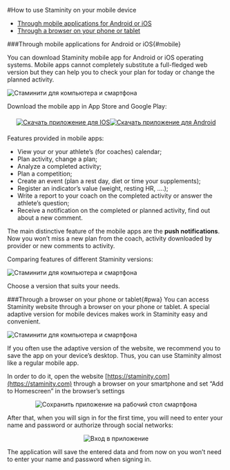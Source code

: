 #How to use Staminity on your mobile device
* [Through mobile applications for Android or iOS](#mobile)
* [Through a browser on your phone or tablet](#pwa)

###Through mobile applications for Android or iOS{#mobile}

You can download Staminity mobile app for Android or iOS operating systems. Mobile apps cannot completely substitute a full-fledged web version but they can help you to check your plan for today or change the planned activity. 

![Стаминити для компьютера и смартфона](https://content.staminity.com/assets/images/mobile/mobile-options-2.png)

Download the mobile app in App Store and Google Play:

<div class="td-guide__downloads">
<a target="_blank" href="https://itunes.apple.com/app/true/id1257031952">
<img src="https://d3ptyyxy2at9ui.cloudfront.net/2e92241a82d85ff0065c23fac1a645df.svg" alt="Скачать приложение для IOS"></a>

<a target="_blank" href="https://play.google.com/store/apps/details?id=com.staminity.phoneapp">
<img src="https://d3ptyyxy2at9ui.cloudfront.net/3371f0722d31099070bef0f710811816.svg" alt="Скачать приложение для Android"></a>
</div>

  <style>
   .td-guide__downloads {
    display: -webkit-box;
    display: -ms-flexbox;
    display: flex;
    -webkit-box-pack: center;
    -ms-flex-pack: center;
    justify-content: center;
    margin-bottom: 20px;
    margin-top: 20px;
    margin-left: 20px;
    margin-right: 20px;
    text-align: center;
}     
  </style>

Features provided in mobile apps:

* View your or your athlete’s (for coaches) calendar;
* Plan activity, change a plan;
* Analyze a completed activity;
* Plan a competition;
* Create an event (plan a rest day, diet or time your supplements);
* Register an indicator’s value (weight, resting HR, ….);
* Write a report to your coach on the completed activity or answer the athlete’s question;
* Receive a notification on the completed or planned activity, find out about a new comment.

The main distinctive feature of the mobile apps are the **push notifications**. Now you won’t miss a new plan from the coach, activity downloaded by provider or new comments to activity.

Comparing features of different Staminity versions:

![Стаминити для компьютера и смартфона](https://content.staminity.com/assets/images/mobile/web-mobile-compare.png)

Choose a version that suits your needs.

###Through a browser on your phone or tablet{#pwa}
You can access Staminity website through a browser on your phone or tablet.  A special adaptive version for mobile devices makes work in Staminity easy and convenient.

![Стаминити для компьютера и смартфона](https://content.staminity.com/assets/images/mobile-pwa/Desktop-and-mobile2.png)

If you often use the adaptive version of the website, we recommend you to save the app on your device’s desktop. Thus, you can use Staminity almost like a regular mobile app.

In order to do it, open the website [https://staminity.com](https://staminity.com) through a browser on your smartphone and set “Add to Homescreen” in the browser’s settings

<p style="text-align:center"><img src="https://content.staminity.com/assets/images/mobile-pwa/save-to-desktop.gif" alt="Сохранить приложение на рабочий стол смартфона"/></p>

After that, when you will sign in for the first time, you will need to enter your name and password or authorize through social networks:

<p style="text-align:center"><img src="https://content.staminity.com/assets/images/mobile-pwa/signin-pwa.gif" alt="Вход в приложение"/></p>

The application will save the entered data and from now on you won’t need to enter your name and password when signing in. 